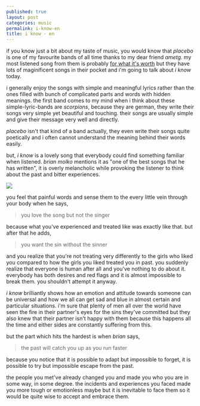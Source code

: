 ```yaml
---
published: true
layout: post
categories: music
permalink: i-know-en
title: i know - en
---
```

if you know just a bit about my taste of music, you would know that _placebo_ is one of my favourite bands of all time thanks to my dear friend _ametg_. my most listened song from them is probably [for what it's worth](https://www.youtube.com/watch?v=y_XJEQaYRck) but they have lots of maginificent songs in their pocket and i'm going to talk about _i know_ today.

i generally enjoy the songs with simple and meaningful lyrics rather than the ones filled with bunch of complicated parts and words with hidden meanings. the first band comes to my mind when i think about these simple-lyric-bands are _scorpions_, because they are german, they write their songs very simple yet beautiful and touching. their songs are usually simple and give their message very well and directly. 

_placebo_ isn't that kind of a band actually, they even write their songs quite poetically and i often cannot understand the meaning behind their words easily.

but, _i know_ is a lovely song that everybody could find something familiar when listened. _brian molko_ mentions it as "one of the best songs that he has written", it is overly melancholic while provoking the listener to think about the past and bitter experiences.

![]({{site.baseurl}}/images/placebo1.jpeg)

you feel that painful words and sense them to the every little vein through your body when he says,

> you love the song but not the singer

because what you've experienced and treated like was exactly like that. 
but after that he adds, 

> you want the sin without the sinner

and you realize that you're not treating very differently to the girls who liked you compared to how the girls you liked treated you in past. you suddenly realize that everyone is human after all and you've nothing to do about it. everybody has both desires and red flags and it is almost impossible to break them. you shouldn't attempt it anyway.

_i know_ brilliantly shows how an emotion and attitude towards someone can be universal and how we all can get sad and blue in almost certain and particular situations. i'm sure that plenty of men all over the world have seen the fire in their partner's eyes for the sins they've committed but they also knew that their partner isn't happy with them because this happens all the time and either sides are constantly suffering from this.

but the part which hits the hardest is when _brian_ says,

> the past will catch you up as you run faster

because you notice that it is possible to adapt but impossible to forget, it is possible to try but impossible escape from the past. 

the people you met've already changed you and made you who you are in some way, in some degree. the incidents and experiences you faced made you more tough or emotionless maybe but it is inevitable to face them so it would be quite wise to accept and embrace them.
